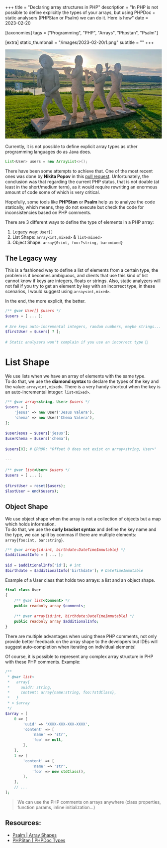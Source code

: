 +++
title = "Declaring array structures in PHP"
description = "In PHP is not possible to define explicitly the types of your arrays, but using PHPDoc + static analysers (PHPStan or Psalm) we can do it. Here is how"
date = 2023-02-20

[taxonomies]
tags = ["Programming", "PHP", "Arrays", "Phpstan", "Psalm"]

[extra]
static_thumbnail = "/images/2023-02-20/1.png"
subtitle = ""
+++

![statue-people-with-a-string-and-a-cat](/images/2023-02-20/1.png)

Currently, it is not possible to define explicit array types as other programming languages do as Java does.

```java
List<User> users = new ArrayList<>();
```

There have been some attempts to achieve that. One of the most recent ones was done by **Nikita Popov** in
this [pull request](https://github.com/PHPGenerics/php-generics-rfc/issues/45). Unfortunately, the conclusion was that
regarding the current PHP status, that is not doable (at least in the short/medium term), as it would require rewriting
an enormous amount of code some of which is very critical.

Hopefully, some tools like **PHPStan** or **Psalm** help us to analyze the code statically, which means, they do not
execute but check the code for inconsistencies based on PHP comments.

There are 3 different ways to define the type of elements in a PHP array:

1. Legacy way: `User[]`
2. List Shape: `array<int,mixed>` & `list<mixed>`
3. Object Shape: `array{0:int, foo:?string, bar:mixed}`

## The Legacy way

This is a fashioned way to define a list of elements from a certain type, the problem is it becomes ambiguous, and
clients that use this kind of list cannot know if keys are integers, floats or strings.
Also, static analyzers will not fail if you try to get an element by key with an incorrect type, in these scenarios, I
would suggest using `array<int,mixed>`.

In the end, the more explicit, the better.

```php source
/** @var User[] $users */
$users = [ ... ];

# Are keys auto-incremental integers, random numbers, maybe strings... ?
$firstUser = $users[ ? ];

# Static analyzers won't complain if you use an incorrect type 🤕
```

# List Shape

We use lists when we have an array of elements with the same type.<br>
To do that, we use the **diamond syntax** to declare the types of the key and the value: `array<int,mixed>`. There is a very handy shortcut when the key is an auto-incremental integer: `list<mixed>`.

```php source
/** @var array<string, User> $users */
$users = [
    'jesus' => new User('Jesus Valera'),
    'chema' => new User('Chema Valera'),
];

$userJesus = $users['jesus'];
$userChema = $users['chema'];

$users[0]; # ERROR: "Offset 0 does not exist on array<string, User>"

---

/** @var list<User> $users */
$users = [ ... ];

$firstUser = reset($users);
$lastUser = end($users);
```

## Object Shape

We use object shape when the array is not a collection of objects but a map which holds information.<br>
To do that, we use the **curly bracket syntax** and define the key name and the type, we can split by commas if there are multiple elements: `array{foo:int, bar:string}`.

```php source
/** @var array{id:int, birthdate:DateTimeImmutable} */
$additionalInfo = [ ... ];

$id = $additionalInfo['id']; # int
$birthdate = $additionalInfo['birthdate']; # DateTimeImmutable
```

<div class="separator"></div>

Example of a User class that holds two arrays: a list and an object shape.

```php source
final class User
{
    /** @var list<Comment> */
    public readonly array $comments;

    /** @var array{id:int, birthdate:DateTimeImmutable} */
    public readonly array $additionalInfo;
}
```

There are multiple advantages when using these PHP comments, not only provide better feedback on the array shape to the developers but IDEs will suggest auto-completion when iterating on individual elements!

<div class="separator"></div>

Of course, it is possible to represent any complex array structure in PHP with these PHP comments. Example:

```php source
/**
 * @var list<
 *   array{
 *     uuid?: string,
 *     content: array{name:string, foo:?stdClass},
 *   }
 * > $array
 */
$array = [
    0 => [
        'uuid' => 'XXXX-XXX-XXX-XXXX',
        'content' => [
            'name' => 'str',
            'foo' => null,
        ],
    ],
    1 => [
        'content' => [
            'name' => 'str',
            'foo' => new stdClass(),
        ],
    ],
    // ...
];
```

> We can use the PHP comments on arrays anywhere (class properties, function params, inline initialization…)

## Resources:

- [Psalm | Array Shapes](https://psalm.dev/docs/annotating_code/type_syntax/array_types/)
- [PHPStan | PHPDoc Types](https://phpstan.org/writing-php-code/phpdoc-types#array-shapes)

